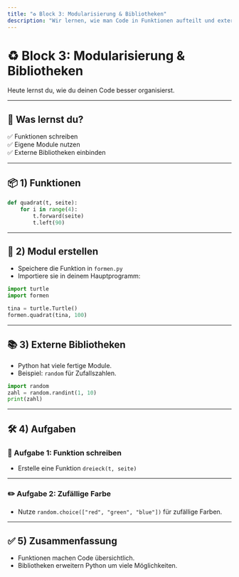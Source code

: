 ```yaml
---
title: "♻️ Block 3: Modularisierung & Bibliotheken"
description: "Wir lernen, wie man Code in Funktionen aufteilt und externe Bibliotheken verwendet."
---
```


# ♻️ Block 3: Modularisierung & Bibliotheken

Heute lernst du, wie du deinen Code besser organisierst.

---

## 🎯 Was lernst du?
✅ Funktionen schreiben  
✅ Eigene Module nutzen  
✅ Externe Bibliotheken einbinden

---

## 📦 **1) Funktionen**

```python
def quadrat(t, seite):
    for i in range(4):
        t.forward(seite)
        t.left(90)
```

---

## 🧩 **2) Modul erstellen**

- Speichere die Funktion in `formen.py`
- Importiere sie in deinem Hauptprogramm:

```python
import turtle
import formen

tina = turtle.Turtle()
formen.quadrat(tina, 100)
```

---

## 📚 **3) Externe Bibliotheken**
- Python hat viele fertige Module.
- Beispiel: `random` für Zufallszahlen.

```python
import random
zahl = random.randint(1, 10)
print(zahl)
```

---

## 🛠️ **4) Aufgaben**

### 🐢 Aufgabe 1: Funktion schreiben
- Erstelle eine Funktion `dreieck(t, seite)`

---

### ✏️ Aufgabe 2: Zufällige Farbe
- Nutze `random.choice(["red", "green", "blue"])` für zufällige Farben.

---

## ✅ **5) Zusammenfassung**
- Funktionen machen Code übersichtlich.
- Bibliotheken erweitern Python um viele Möglichkeiten.
